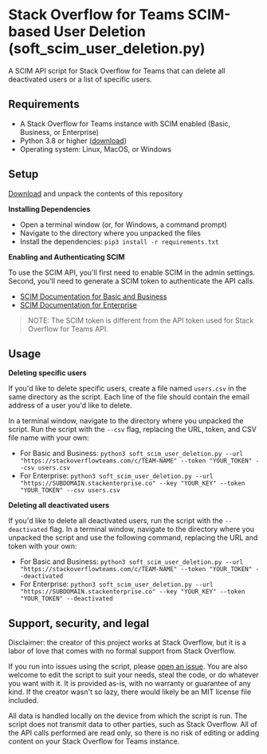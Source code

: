 # Stack Overflow for Teams SCIM-based User Deletion (soft_scim_user_deletion.py)
A SCIM API script for Stack Overflow for Teams that can delete all deactivated users or a list of specific users.


## Requirements
* A Stack Overflow for Teams instance with SCIM enabled (Basic, Business, or Enterprise)
* Python 3.8 or higher ([download](https://www.python.org/downloads/))
* Operating system: Linux, MacOS, or Windows

## Setup

[Download](https://github.com/jklick-so/soft_scim_user_deletion/archive/refs/heads/main.zip) and unpack the contents of this repository

**Installing Dependencies**

* Open a terminal window (or, for Windows, a command prompt)
* Navigate to the directory where you unpacked the files
* Install the dependencies: `pip3 install -r requirements.txt`

**Enabling and Authenticating SCIM**

To use the SCIM API, you'll first need to enable SCIM in the admin settings. Second, you'll need to generate a SCIM token to authenticate the API calls.
- [SCIM Documentation for Basic and Business](https://stackoverflowteams.help/en/articles/4538506-automated-user-provisioning-scim-overview)
- [SCIM Documentation for Enterprise](https://support.stackenterprise.co/a/solutions/articles/22000236123)

> NOTE: The SCIM token is different from the API token used for Stack Overflow for Teams API. 

## Usage

**Deleting specific users**

If you'd like to delete specific users, create a file named `users.csv` in the same directory as the script. Each line of the file should contain the email address of a user you'd like to delete. 

In a terminal window, navigate to the directory where you unpacked the script. Run the script with the `--csv` flag, replacing the URL, token, and CSV file name with your own:
* For Basic and Business: `python3 soft_scim_user_deletion.py --url "https://stackoverflowteams.com/c/TEAM-NAME" --token "YOUR_TOKEN" --csv users.csv`
* For Enterprise: `python3 soft_scim_user_deletion.py --url "https://SUBDOMAIN.stackenterprise.co" --key "YOUR_KEY" --token "YOUR_TOKEN" --csv users.csv`

**Deleting all deactivated users**

If you'd like to delete all deactivated users, run the script with the `--deactivated` flag. In a terminal window, navigate to the directory where you unpacked the script and use the following command, replacing the URL and token with your own:
* For Basic and Business: `python3 soft_scim_user_deletion.py --url "https://stackoverflowteams.com/c/TEAM-NAME" --token "YOUR_TOKEN" --deactivated`
* For Enterprise: `python3 soft_scim_user_deletion.py --url "https://SUBDOMAIN.stackenterprise.co" --key "YOUR_KEY" --token "YOUR_TOKEN" --deactivated`


## Support, security, and legal
Disclaimer: the creator of this project works at Stack Overflow, but it is a labor of love that comes with no formal support from Stack Overflow. 

If you run into issues using the script, please [open an issue](https://github.com/jklick-so/soft_scim_user_deletion/issues). You are also welcome to edit the script to suit your needs, steal the code, or do whatever you want with it. It is provided as-is, with no warranty or guarantee of any kind. If the creator wasn't so lazy, there would likely be an MIT license file included.

All data is handled locally on the device from which the script is run. The script does not transmit data to other parties, such as Stack Overflow. All of the API calls performed are read only, so there is no risk of editing or adding content on your Stack Overflow for Teams instance.
